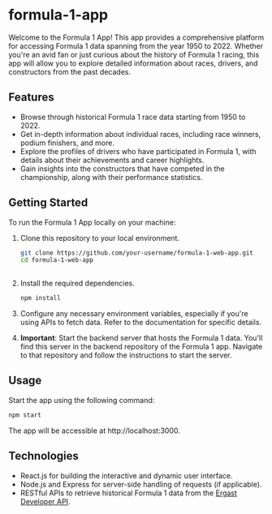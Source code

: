 # formula-1-app

Welcome to the Formula 1 App! This app provides a comprehensive platform for accessing Formula 1 data spanning from the year 1950 to 2022. Whether you're an avid fan or just curious about the history of Formula 1 racing, this app will allow you to explore detailed information about races, drivers, and constructors from the past decades.

## Features

- Browse through historical Formula 1 race data starting from 1950 to 2022.
- Get in-depth information about individual races, including race winners, podium finishers, and more.
- Explore the profiles of drivers who have participated in Formula 1, with details about their achievements and career highlights.
- Gain insights into the constructors that have competed in the championship, along with their performance statistics.

## Getting Started

To run the Formula 1 App locally on your machine:

1. Clone this repository to your local environment.

   ```bash
   git clone https://github.com/your-username/formula-1-web-app.git
   cd formula-1-web-app
  
2. Install the required dependencies.

   ```bash
   npm install

3. Configure any necessary environment variables, especially if you're using APIs to fetch data. Refer to the documentation for specific details.

4. **Important**: Start the backend server that hosts the Formula 1 data. You'll find this server in the backend repository of the Formula 1 app. Navigate to that repository and follow the instructions to start the server.

## Usage

Start the app using the following command:

  ```bash
  npm start
```

The app will be accessible at http://localhost:3000.

## Technologies 

- React.js for building the interactive and dynamic user interface.
- Node.js and Express for server-side handling of requests (if applicable).
- RESTful APIs to retrieve historical Formula 1 data from the [Ergast Developer API](http://ergast.com/mrd/).
  
